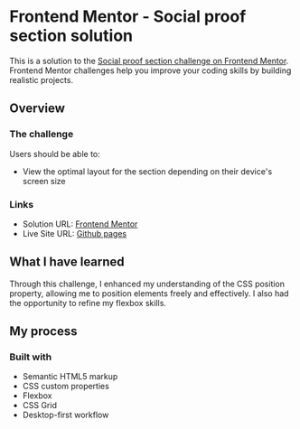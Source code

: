 # Frontend Mentor - Social proof section solution

This is a solution to the [Social proof section challenge on Frontend Mentor](https://www.frontendmentor.io/challenges/social-proof-section-6e0qTv_bA). Frontend Mentor challenges help you improve your coding skills by building realistic projects. 


## Overview

### The challenge

Users should be able to:

- View the optimal layout for the section depending on their device's screen size



### Links

- Solution URL: [Frontend Mentor](https://your-solution-url.com)
- Live Site URL: [Github pages](https://thabanengobe.github.io/social-proof-section/)

## What  I have learned
 Through this challenge, I enhanced my understanding of the CSS position property, allowing me to position elements freely and effectively. I also had the opportunity to refine my flexbox skills.

## My process

### Built with

- Semantic HTML5 markup
- CSS custom properties
- Flexbox
- CSS Grid
- Desktop-first workflow